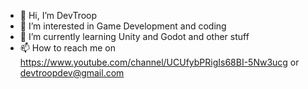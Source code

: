 - 👋 Hi, I’m DevTroop
- 👀 I’m interested in Game Development and coding
- 🌱 I’m currently learning Unity and Godot and other stuff
- 📫 How to reach me on https://www.youtube.com/channel/UCUfybPRigIs68BI-5Nw3ucg or devtroopdev@gmail.com

<!---
devtroopdev/devtroopdev is a ✨ special ✨ repository because its `README.md` (this file) appears on your GitHub profile.
You can click the Preview link to take a look at your changes.
--->
